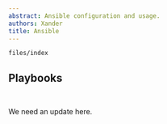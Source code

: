 ```yaml
---
abstract: Ansible configuration and usage.
authors: Xander
title: Ansible
---
```


```{toctree}
files/index
```

## Playbooks

```{autoyaml} ansible/hosts.yml
```

```{autoyaml} ansible/files.yml
```

We need an update here.

```{sectionauthor} Xander Harris <xander.harris@gmail.com>
```
